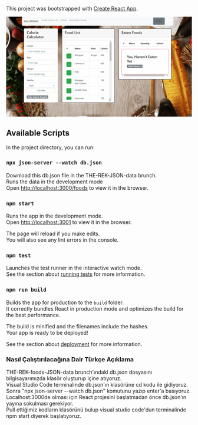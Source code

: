 This project was bootstrapped with [Create React App](https://github.com/facebook/create-react-app).


![](KaloriMax.gif)

## Available Scripts

In the project directory, you can run:

### `npx json-server --watch db.json`

Download this db.json file in the THE-REK-JSON-data brunch.<br/>
Runs the data in the development mode<br/>
Open [http://localhost:3000/foods](http://localhost:3000/foods) to view it in the browser.

### `npm start`

Runs the app in the development mode.<br />
Open [http://localhost:3001](http://localhost:3001) to view it in the browser.

The page will reload if you make edits.<br />
You will also see any lint errors in the console.

### `npm test`

Launches the test runner in the interactive watch mode.<br />
See the section about [running tests](https://facebook.github.io/create-react-app/docs/running-tests) for more information.

### `npm run build`

Builds the app for production to the `build` folder.<br />
It correctly bundles React in production mode and optimizes the build for the best performance.

The build is minified and the filenames include the hashes.<br />
Your app is ready to be deployed!

See the section about [deployment](https://facebook.github.io/create-react-app/docs/deployment) for more information.

### Nasıl Çalıştırılacağına Dair Türkçe Açıklama
THE-REK-foods-JSON-data brunch'ındaki db.json dosyasını bilgisayarımızda klasör oluşturup içine atıyoruz.<br/>
Visual Studio Code terminalinde db.json'ın klasörüne cd kodu ile gidiyoruz. Sonra "npx json-server --watch db.json" komutunu yazıp enter'a basıyoruz.<br/>
Localhost:3000de olması için React projesini başlatmadan önce db.json'ın yayına sokulması gerekiyor.<br/>
Pull ettiğimiz kodların klasörünü bulup visual studio code'dun terminalinde npm start diyerek başlatıyoruz.



